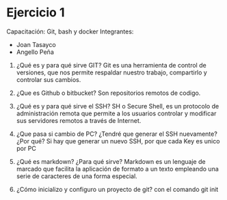 # Ejercicio 1
Capacitación: Git, bash y docker
Integrantes:
- Joan Tasayco
- Angello Peña

1. ¿Qué es y para qué sirve GIT?
   Git es una herramienta de control de versiones, que nos permite respaldar nuestro trabajo, compartirlo y controlar sus cambios.

2. ¿Que es Github o bitbucket?
   Son repositorios remotos de codigo.

3. ¿Qué es y para qué sirve el SSH?
   SH o Secure Shell, es un protocolo de administración remota que permite a los usuarios controlar y modificar sus servidores remotos a través de Internet. 

4. ¿Que pasa si cambio de PC? ¿Tendré que generar el SSH nuevamente?¿Por qué?
   Si hay que generar un nuevo SSH, por que cada Key es unico por PC

5. ¿Qué es markdown? ¿Para qué sirve?
   Markdown es un lenguaje de marcado que facilita la aplicación de formato a un texto empleando una serie de caracteres de una forma especial.  

6. ¿Cómo inicializo y configuro un proyecto de git?
    con el comando git init